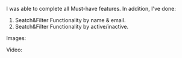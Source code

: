 I was able to complete all Must-have features. In addition, I've done: 
1. Seatch&Filter Functionality by name & email.
2. Seatch&Filter Functionality by active/inactive.


Images: 


Video: